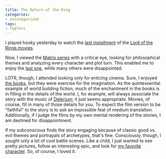 ```yaml
---
title: The Return of the King
categories:
- uncategorized
tags:
- tagless
---
```


I played hooky yesterday to watch the [last
installment][1] of the [Lord of the Rings
movies][2].

   [1]: http://www.imdb.com/title/tt0167260/
   [2]: http://www.lordoftherings.net/

Now, I viewed the [Matrix
series][3] with a critical eye, looking for philosophical themes and analyzing every character and plot turn.  This enabled me to enjoy the [last
one][4], while many others were disappointed.

   [3]: http://www.whatisthematrix.com/
   [4]: http://imdb.com/title/tt0242653/

LOTR, though, I attended looking only for enticing cinema.  Sure, I enjoyed [the books][5], but they were exercise for the imagination.  As the quintessential example of world building fiction, much of the enchantment in the books is in filling in the details of the world.  I, for example, will always associate the story with the music of [Delerium][6]; it just seems appropriate.  Movies, of course, fill in many of those details for you.  To expect the film version to be "faithful" to the story is to ask an impossible feat of medium translation.  Additionally, if I judge the films by my own mental rendering of the stories, I am destined for disappointment.

   [5]: http://allconsuming.net/item.cgi?isbn=0345340426
   [6]: http://www.delerium.com/

If my subconscious finds the story engaging because of classic good vs. evil themes and portrayals of archetypes, that's fine.  Consciously, though, I sought only a lot of cool battle scenes.  Like a child, I just wanted to see pretty pictures, follow an interesting epic, and look for [my favorite character][7].  So, of course, I loved it.

   [7]: http://www.theonering.net/movie/char/treebeard.html
